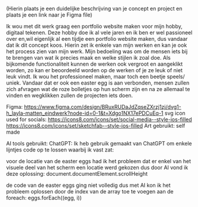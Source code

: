 (Hierin plaats je een duidelijke beschrijving van je concept en project en plaats je een link naar je Figma file)

Ik wou met dit werk graag een portfolio website maken voor mijn hobby, digitaal tekenen. Deze hobby doe ik al vele jaren en ik ben er wel passioneel over en,wil eigenlijk al een tijdje een portfolio website maken, dus vandaar dat ik dit concept koos. Hierin zet ik enkele van mijn werken en kan je ook het process zien van mijn werk.
Mijn bedoeling was om de mensen iets bij te brengen van wat ik precies maak en welke stijlen ik zoal doe. 
Als bijkomende functionaliteit kunnen de werken ook vergroot en aangeklikt worden, zo kan er beoordeeld worden op de werken of je ze leuk of niet leuk vindt.
Ik wou het professioneel maken, maar toch een beetje speels/ uniek.
Vandaar dat er ook een easter egg is aan verbonden, mensen zullen zich afvragen wat de roze bolletjes op hun scherm zijn en na ze allemaal te vinden en wegklikken zullen de projecten
iets doen.

Figma: https://www.figma.com/design/BRuxRUDaJdZqseZXrzj1zj/dvg1-h_layla-matten_eindwerk?node-id=0-1&t=Xdgo1NX17ePDCuEq-1
svg icon used for socials: 
https://icons8.com/icons/set/social-media--style-ios-filled
https://icons8.com/icons/set/sketchfab--style-ios-filled
Art gebruikt: self made


AI tools gebruikt:
ChatGPT: Ik heb  gebruik gemaakt van ChatGPT om enkele lijntjes code op te lossen waarbij ik vast zat:

voor de locatie van de easter eggs had ik het probleem dat er enkel van het visuele deel van het scherm een locatie werd gekozen dus door AI vond ik deze oplossing:
document.documentElement.scrollHeight

de code van de easter eggs ging niet volledig dus met AI kon ik het probleem oplossen door de index van de array toe te voegen aan de foreach:
eggs.forEach((egg, i))